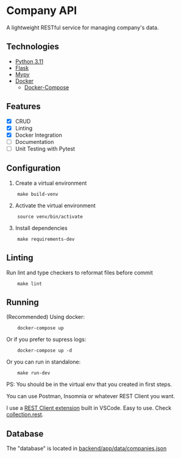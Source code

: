 # Company API

A lightweight RESTful service for managing company's data.

## Technologies

- [Python 3.11](https://www.python.org/)
- [Flask](https://flask.palletsprojects.com/en/2.3.x/)
- [Mypy](https://mypy-lang.org/)
- [Docker](https://www.docker.com/)
  - [Docker-Compose](https://docs.docker.com/compose/)

## Features

- [x] CRUD
- [x] Linting
- [x] Docker Integration
- [ ] Documentation
- [ ] Unit Testing with Pytest

## Configuration

1. Create a virtual environment

```shell
    make build-venv
```

2. Activate the virtual environment

```shell
    source venv/bin/activate
```

3. Install dependencies

```shell
    make requirements-dev 
```

## Linting

Run lint and type checkers to reformat files before commit

```shell
    make lint
```

## Running

(Recommended) Using docker:
```shell
    docker-compose up
```

Or if you prefer to supress logs:
```shell
    docker-compose up -d
```

Or you can run in standalone:

```shell
    make run-dev
```

PS: You should be in the virtual env that you created in first steps.

You can use Postman, Insomnia or whatever REST Client you want.

I use a [REST Client extension](https://marketplace.visualstudio.com/items?itemName=humao.rest-client) built in VSCode. Easy to use. Check [collection.rest](/backend/collection.rest).

## Database

The "database" is located in [backend/app/data/companies.json](/backend/app/data/companies.json)

